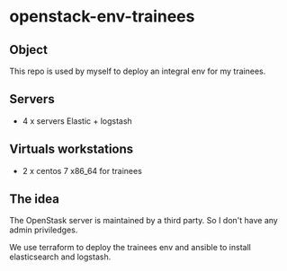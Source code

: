 # openstack-env-trainees

## Object
This repo is used by myself to deploy an integral env for my trainees.

## Servers
- 4 x servers Elastic + logstash

## Virtuals workstations
- 2 x centos 7 x86_64 for trainees

## The idea
The OpenStask server is maintained by a third party. So I don't have any admin priviledges.

We use terraform to deploy the trainees env and ansible to install elasticsearch and logstash.


